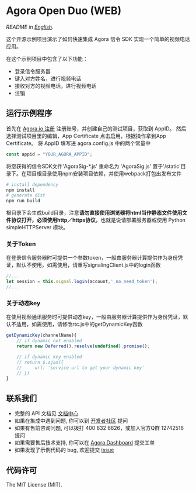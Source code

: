 # Agora Open Duo (WEB)

*README in [English](readme_en.md).*

这个开源示例项目演示了如何快速集成 Agora 信令 SDK 实现一个简单的视频电话应用。

在这个示例项目中包含了以下功能：

- 登录信令服务器
- 键入对方姓名，进行视频电话
- 接收对方的视频电话，进行视频电话
- 注销


## 运行示例程序
首先在 [Agora.io 注册](https://dashboard.agora.io/cn/signup/) 注册账号，并创建自己的测试项目，获取到 AppID。
然后选择测试项目里的编辑，App Certificate 点击启用，根据操作拿到App Certificate。
将 AppID 填写进 agora.config.js 中的两个常量中

``` javascript
const appid = "YOUR_AGORA_APPID";
```

将您获得的信令SDK文件'AgoraSig-*.js' 重命名为 'AgoraSig.js' 置于'/static'目录下。在项目根目录使用npm安装项目依赖，并使用webpack打包出发布文件  

``` bash
# install dependency
npm install
# generate dist
npm run build
```
根目录下会生成build目录，注意**请勿直接使用浏览器将html当作静态文件使用文件协议打开，必须使用http／https协议**，也就是说请部署服务器或使用 Python simpleHTTPServer 模块。

### 关于Token
在登录信令服务器时可提供一个参数token，一般由服务器计算提供作为身份凭证，默认不使用，如需使用，请重写signalingClient.js中的login函数  

``` javascript
//... 
let session = this.signal.login(account,'_no_need_token');
//... 
```
### 关于动态key
在使用视频通讯服务时可提供动态key，一般由服务器计算提供作为身份凭证，默认不适用，如需使用，请修改rtc.js中的getDynamicKey函数
``` javascript
getDynamicKey(channelName){
    // if dynamic not enabled
    return new Deferred().resolve(undefined).promise();

    // if dynamic key enabled
    // return $.ajax({
    //     url: 'service url to get your dynamic key'
    // })
}
```


## 联系我们
- 完整的 API 文档见 [文档中心](https://docs.agora.io/cn/)
- 如果在集成中遇到问题, 你可以到 [开发者社区](https://dev.agora.io/cn/) 提问
- 如果有售前咨询问题, 可以拨打 400 632 6626，或加入官方Q群 12742516 提问
- 如果需要售后技术支持, 你可以在 [Agora Dashboard](https://dashboard.agora.io) 提交工单
- 如果发现了示例代码的 bug, 欢迎提交 [issue](https://github.com/AgoraIO/Agora-Android-Tutorial-1to1/issues)

## 代码许可
The MIT License (MIT).
